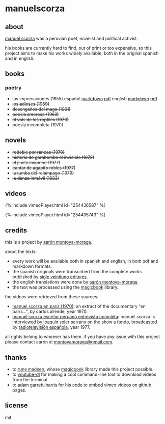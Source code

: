 # manuelscorza

## about

[manuel scorza](https://en.wikipedia.org/wiki/Manuel_Scorza) was a peruvian poet, novelist and political activist.

his books are currently hard to find, out of print or too expensive, so this project aims to make his works widely available, both in the original spanish and in english.

## books

### poetry

* las imprecaciones (1955)
español  [markdown](https://github.com/montoyamoraga/manuelscorza/blob/gh-pages/markdown/las-imprecaciones.md) [pdf](https://github.com/montoyamoraga/manuelscorza/raw/gh-pages/magicbook/las-imprecaciones/build/las-imprecaciones.pdf)
english ~~[markdown](markdown) [pdf](pdf)~~
* ~~los adioses (1959)~~
* ~~desengaños del mago (1961)~~
* ~~poesía amorosa (1963)~~
* ~~el vals de los reptiles (1970)~~
* ~~poesía incompleta (1970)~~

## novels

* ~~redoble por rancas (1970)~~
* ~~historia de garabombo el invisible (1972)~~
* ~~el jinete insomne (1977)~~
* ~~cantar de agapito robles (1977)~~
* ~~la tumba del relámpago (1979)~~
* ~~la danza inmóvil (1983)~~

## videos

{% include vimeoPlayer.html id="254436587" %}

{% include vimeoPlayer.html id="254435743" %}

## credits

this is a project by [aarón montoya-moraga](http://montoyamoraga.io/).

about the texts:
* every work will be available both in spanish and english, in both pdf and markdown formats.
* the spanish originals were transcribed from the complete works published by [siglo veintiuno editores](http://www.sigloxxieditores.com.mx/).
* the english translations were done by [aarón montoya-moraga](http://montoyamoraga.io/).
* the text was processed using the [magicbook](https://github.com/magicbookproject/magicbook) library.

the videos were retrieved from these sources:

* [manuel scorza en parís (1970)](https://www.youtube.com/watch?v=POmYALPmzeQ): an extract of the documentary "en parís...", by carlos allende, year 1970.
* [manuel scorza escritor peruano entrevista completa](https://www.youtube.com/watch?v=wSAubBLge1s): manuel scorza is interviewed by [joaquín soler serrano](https://en.wikipedia.org/wiki/Joaqu%C3%ADn_Soler_Serrano) on the show [a fondo](https://en.wikipedia.org/wiki/A_fondo), broadcasted by [radiotelevisión española](https://en.wikipedia.org/wiki/RTVE), year 1977.

all rights belong to whoever has them. if you have any issue with this project please contact aarón at montoyamoraga@gmail.com.

## thanks

* to [rune madsen](https://runemadsen.com/), whose [magicbook](https://github.com/magicbookproject/magicbook) library made this project possible.
* to [youtube-dl](https://rg3.github.io/youtube-dl/) for making a cool command-line tool to download videos from the terminal.
* to [adam garrett-harris](http://www.adamwadeharris.com/) for his [code](http://www.adamwadeharris.com/how-to-easily-embed-youtube-videos-in-jekyll-sites-without-a-plugin/) to embed vimeo videos on github pages.

## license

mit
